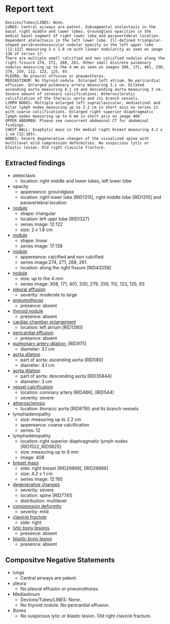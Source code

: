 # Report text

```text
Devices/Tubes/LINES: None.
LUNGS: Central airways are patent. Subsegmental atelectasis in the basal right middle and lower lobes. Groundglass opacities in the medial basal segment of right lower lobe and paravertebral location. Dependent atelectasis in the left lower lobe. Ill-defined triangular-shaped peribronchovascular nodular opacity in the left upper lobe (12:122) measuring 2 x 1.8 cm with linear nodularity as seen on image 138 of series 17.
There are multiple small calcified and non calcified nodules along the right fissure 274, 271, 268, 261. Other small discrete pulmonary nodules measuring up to the 4 mm as seen on images 308, 171, 401, 330, 279, 259, 112, 123, 125, 93.
PLEURA: No pleural effusion or pneumothorax.
MEDIASTINUM: No thyroid nodule. Enlarged left atrium. No pericardial effusion. Enlarged pulmonary artery measuring 3.1 cm. Dilated ascending aorta measuring 4.1 cm and descending aorta measuring 3 cm. Severe amount of coronary calcifications. Atherosclerotic calcification of the thoracic aorta and its branch vessels.
LYMPH NODES: Multiple enlarged left supraclavicular, mediastinal and hilar lymph nodes measuring up to 2.2 cm in short axis on series 12 with coarse calcifications. Enlarged right superior diaphragmatic lymph nodes measuring up to 8 mm in short axis on image 408
UPPER ABDOMEN: Please see concurrent abdominal CT for abdominal findings.
CHEST WALL: Exophytic mass in the medial right breast measuring 4.2 x 1 cm (12:165).
BONES: Severe degenerative changes of the visualized spine with multilevel mild compression deformities. No suspicious lytic or blastic lesion. Old right clavicle fracture.
```

## Extracted findings

- atelectasis
  - location: right middle and lower lobes, left lower lobe
- opacity
  - appereance: groundglass
  - location: right lower lobe \[RID1315\], right middle lobe \[RID1310\] and paravertebral location
- [nodule](../../definitions/hood/pulmonary-nodule.md)
  - shape: triangular
  - location: left uppr lobe \[RID1327\]
  - series image: 12:122
  - size: 2 x 1.8 cm
- [nodule](../../definitions/hood/pulmonary-nodule.md)
  - shape: linear
  - series image: 17:138
- [nodule](../../definitions/hood/pulmonary-nodule.md)
  - appereance: calcified and non calcified
  - series image:274, 271, 268, 261.
  - location: along the right fissure \[RID43258\]
- [nodule](../../definitions/hood/pulmonary-nodule.md)
  - size: up to the 4 mm
  - series image: 308, 171, 401, 330, 279, 259, 112, 123, 125, 93
- [pleural effusion](../../definitions/hood/pleural-effusion.json)  
  - severity: moderate to large
- [pneumothorax](../../definitions/hood/pneumothorax.md)
  - presence: absent
- [thyroid nodule](../../definitions/hood/thyroid-nodule.md)
  - presence: absent
- [cardiac chamber enlargement](../../definitions/upmedic/Cardiomegaly.cde.md)
  - location: left atrium \[RID1390\]
- [pericardial effusion](../../definitions/hood/pericardial-effusion.md)
  - presence: absent
- [pulmonary artery dilation](../../definitions/hood/pulmonary-artery-dilation.md), \[RID975\]
  - diameter: 3.1 cm
- [aorta dilation](../../definitions/hood/aortic-measurements.json)
  - part of aorta: ascending aorta \[RID580\]
  - diameter: 4.1 cm
- [aorta dilation](../../definitions/hood/aortic-measurements.json)
  - part of aorta: descending aorta \[RID35844\]
  - diameter: 3 cm
- [vessel calcification](../../definitions/nuance/coronary_artery_calcification.json)
  - location: coronary artery [RID486\], \[RID544\]
  - severity: severe
- [atherosclerosis](../../definitions/hood/aortic-atherosclerosis.json)
  - location: thoracic aorta \[RID879]\ and its branch vessels
- lymphadenopathy
  - size: measuring up to 2.2 cm
  - appereance: coarse calcification
  - series: 12
- lymphadenopathy
  - location: right superior diaphragmatic lymph nodes \[RID1522_RID5825\]
  - size:  measuring up to 8 mm
  - image: 408
- [breast mass](../../definitions/hood/breast-mass.md)
  - side: right breast \[RID29899\], \[RID29896\]
  - size: 4.2 x 1 cm
  - series image: 12:165
- [degenerative changes](../../definitions/upmedic/DegenerativeChangesThoracicSkeleton.cde.md)
  - severity: severe
  - location: spine \[RID7741\]
  - distribution: multilevel
- [compression deformity](../../definitions/hood/compression-fracture.md)
  - severity: mild
- [clavicle fractute](../../definitions/hood/clavicle-fracture.md)
  - side: right
- [lytic bony lesions](../../definitions/hood/lytic-lesion.md)
  - presence: absent
- [blastic bony lesion](../../definitions/hood/sclerotic-lesion.md)
  - presence: absent

## Compositve Negative Statements

- lungs
  - Central airways are patent.
- pleura
  - No pleural effusion or pneumothorax.
- Mediastinum
  - Devices/Tubes/LINES: None.
  - No thyroid nodule. No pericardial effusion.
- Bones
  - No suspicious lytic or blastic lesion. Old right clavicle fracture.
